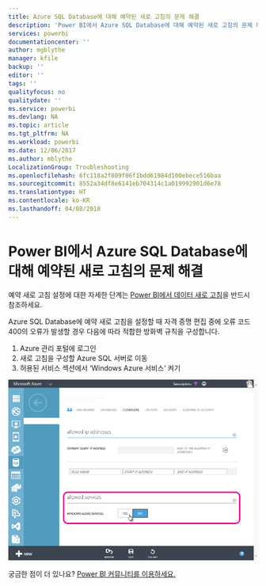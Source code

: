 ```yaml
---
title: Azure SQL Database에 대해 예약된 새로 고침의 문제 해결
description: 'Power BI에서 Azure SQL Database에 대해 예약된 새로 고침의 문제 해결 '
services: powerbi
documentationcenter: ''
author: mgblythe
manager: kfile
backup: ''
editor: ''
tags: ''
qualityfocus: no
qualitydate: ''
ms.service: powerbi
ms.devlang: NA
ms.topic: article
ms.tgt_pltfrm: NA
ms.workload: powerbi
ms.date: 12/06/2017
ms.author: mblythe
LocalizationGroup: Troubleshooting
ms.openlocfilehash: 6fc118a2f809f06f1bdd61984d100ebece516baa
ms.sourcegitcommit: 8552a34df8e6141eb704314c1a019992901d6e78
ms.translationtype: HT
ms.contentlocale: ko-KR
ms.lasthandoff: 04/08/2018
---
```

# <a name="troubleshooting-scheduled-refresh-for-azure-sql-databases-in-power-bi"></a>Power BI에서 Azure SQL Database에 대해 예약된 새로 고침의 문제 해결 
예약 새로 고침 설정에 대한 자세한 단계는 [Power BI에서 데이터 새로 고침](refresh-data.md)을 반드시 참조하세요.

Azure SQL Database에 예약 새로 고침을 설정할 때 자격 증명 편집 중에 오류 코드 400의 오류가 발생할 경우 다음에 따라 적합한 방화벽 규칙을 구성합니다.

1. Azure 관리 포털에 로그인
2. 새로 고침을 구성할 Azure SQL 서버로 이동
3. 허용된 서비스 섹션에서 ‘Windows Azure 서비스’ 켜기

![](media/service-admin-troubleshooting-scheduled-refresh-azure-sql-databases/azurerefresh.png)  

궁금한 점이 더 있나요? [Power BI 커뮤니티를 이용하세요.](http://community.powerbi.com/)

